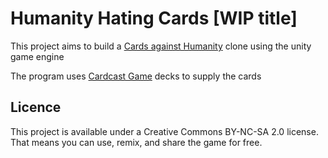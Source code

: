 Humanity Hating Cards [WIP title]
====================================

This project aims to build a [Cards against Humanity](http://cardsagainsthumanity.com/) clone using the unity game engine

The program uses [Cardcast Game](https://www.cardcastgame.com) decks to supply the cards

Licence
-----------------------------------
This project is available under a Creative Commons BY-NC-SA 2.0 license. That means you can use, remix, and share the game for free.
